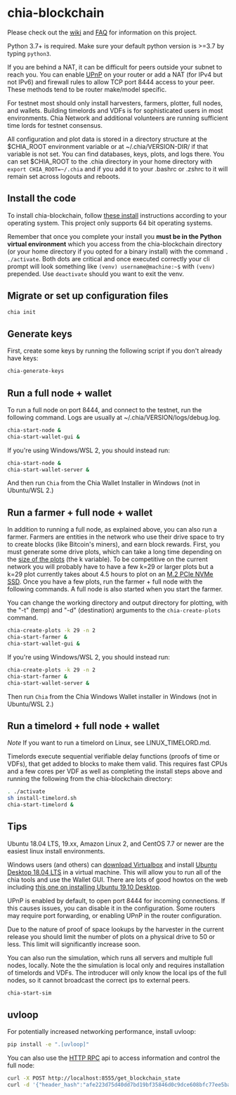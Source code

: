 # chia-blockchain
Please check out the [wiki](https://github.com/Chia-Network/chia-blockchain/wiki) and [FAQ](https://github.com/Chia-Network/chia-blockchain/wiki/FAQ) for information on this project.

Python 3.7+ is required. Make sure your default python version is >=3.7 by typing `python3`.

If you are behind a NAT, it can be difficult for peers outside your subnet to reach you. You can enable
[UPnP](https://www.homenethowto.com/ports-and-nat/upnp-automatic-port-forward/) on your router or add a
NAT (for IPv4 but not IPv6) and firewall rules to allow TCP port 8444 access to your peer. These methods
tend to be router make/model specific.

For testnet most should only install harvesters, farmers, plotter, full nodes, and wallets. Building timelords and VDFs is for sophisticated users in most environments. Chia Network and additional volunteers are running sufficient time lords for testnet consensus.

All configuration and plot data is stored in a directory structure at the $CHIA_ROOT environment variable or at ~/.chia/VERSION-DIR/ if that variable is not set. You can find databases, keys, plots, and logs there. You can set $CHIA_ROOT to the .chia directory in your home directory with `export CHIA_ROOT=~/.chia` and if you add it to your .bashrc or .zshrc to it will remain set across logouts and reboots.

## Install the code
To install chia-blockchain, follow [these install](INSTALL.md) instructions according to your operating system. This project only supports 64 bit operating systems.

Remember that once you complete your install you **must be in the Python virtual environment** which you access from the chia-blockchain directory (or your home directory if you opted for a binary install) with the command `.   ./activate`. Both dots are critical and once executed correctly your cli prompt will look something like `(venv) username@machine:~$` with ``(venv)`` prepended. Use `deactivate` should you want to exit the venv.

## Migrate or set up configuration files
```bash
chia init
```

## Generate keys
First, create some keys by running the following script if you don't already have keys:
```bash
chia-generate-keys
```

## Run a full node + wallet
To run a full node on port 8444, and connect to the testnet, run the following command. Logs are usually at ~/.chia/VERSION/logs/debug.log.

```bash
chia-start-node &
chia-start-wallet-gui &
```
If you're using Windows/WSL 2, you should instead run:
```bash
chia-start-node &
chia-start-wallet-server &
```
And then run `Chia` from the Chia Wallet Installer in Windows (not in Ubuntu/WSL 2.)

## Run a farmer + full node + wallet
In addition to running a full node, as explained above, you can also run a farmer.
Farmers are entities in the network who use their drive space to try to create
blocks (like Bitcoin's miners), and earn block rewards. First, you must generate some drive plots, which
can take a long time depending on the [size of the plots](https://github.com/Chia-Network/chia-blockchain/wiki/k-sizes)
(the k variable). To be competitive on the current network you will probably have to have a few k=29 or larger plots but a k=29 plot currently takes about 4.5 hours to plot on an [M.2 PCIe NVMe SSD](https://en.wikipedia.org/wiki/M.2).
Once you have a few plots, run the farmer + full node with the following commands. A full node is also started when you start the farmer.

You can change the working directory and output directory for plotting, with the "-t" (temp) and "-d" (destination) arguments to the `chia-create-plots` command.
```bash
chia-create-plots -k 29 -n 2
chia-start-farmer &
chia-start-wallet-gui &
```
If you're using Windows/WSL 2, you should instead run:
```bash
chia-create-plots -k 29 -n 2
chia-start-farmer &
chia-start-wallet-server &
```
Then run `Chia` from the Chia Windows Wallet installer in Windows (not in Ubuntu/WSL 2.)


## Run a timelord + full node + wallet

*Note*
If you want to run a timelord on Linux, see LINUX_TIMELORD.md.

Timelords execute sequential verifiable delay functions (proofs of time or VDFs), that get added to
blocks to make them valid. This requires fast CPUs and a few cores per VDF as well as completing the install steps above and running the following from the chia-blockchain directory:
```bash
. ./activate
sh install-timelord.sh
chia-start-timelord &
```

## Tips
Ubuntu 18.04 LTS, 19.xx, Amazon Linux 2, and CentOS 7.7 or newer are the easiest linux install environments.

Windows users (and others) can [download Virtualbox](https://www.virtualbox.org/wiki/Downloads) and install [Ubuntu Desktop 18.04 LTS](https://ubuntu.com/download/desktop) in a virtual machine. This will allow you to run all of the chia tools and use the Wallet GUI. There are lots of good howtos on the web including [this one on installing Ubuntu 19.10 Desktop](https://techsviewer.com/how-to-install-ubuntu-19-10-on-virtualbox/).

UPnP is enabled by default, to open port 8444 for incoming connections. If this causes issues,
you can disable it in the configuration. Some routers may require port forwarding, or enabling
UPnP in the router configuration.

Due to the nature of proof of space lookups by the harvester in the current release you should limit
the number of plots on a physical drive to 50 or less. This limit will significantly increase soon.

You can also run the simulation, which runs all servers and multiple full nodes, locally. Note the the simulation is local only and requires installation of timelords and VDFs. The introducer will only know the local ips of the full nodes, so it cannot broadcast the correct
ips to external peers.

```bash
chia-start-sim
```

## uvloop

For potentially increased networking performance, install uvloop:
```bash
pip install -e ".[uvloop]"
```

You can also use the [HTTP RPC](https://github.com/Chia-Network/chia-blockchain/wiki/Networking-and-Serialization#rpc) api to access information and control the full node:

```bash
curl -X POST http://localhost:8555/get_blockchain_state
curl -d '{"header_hash":"afe223d75d40dd7bd19bf35846d0c9dce608bfc77ee5baa9f9cd6b98436e428b"}' -H "Content-Type: application/json" -X POST http://localhost:8555/get_header
```
